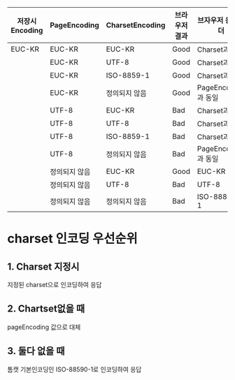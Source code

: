 

| 저장시 Encoding | PageEncoding  | CharsetEncoding | 브라우저 결과 | 브자우저 응답헤더   |
| --------------- | ------------- | --------------- | ------------- | ------------------- |
| EUC-KR          | EUC-KR        | EUC-KR          | Good          | Charset과 동일      |
|                 | EUC-KR        | UTF-8           | Good          | Charset과 동일      |
|                 | EUC-KR        | ISO-8859-1      | Good          | Charset과 동일      |
|                 | EUC-KR        | 정의되지 않음   | Good          | PageEncoding과 동일 |
|                 | UTF-8         | EUC-KR          | Bad           | Charset과 동일      |
|                 | UTF-8         | UTF-8           | Bad           | Charset과 동일      |
|                 | UTF-8         | ISO-8859-1      | Bad           | Charset과 동일      |
|                 | UTF-8         | 정의되지 않음   | Bad           | PageEncoding과 동일 |
|                 | 정의되지 않음 | EUC-KR          | Good          | EUC-KR              |
|                 | 정의되지 않음 | UTF-8           | Bad           | UTF-8               |
|                 | 정의되지 않음 | 정의되지 않음   | Bad           | ISO-88859-1         |

# charset 인코딩 우선순위

## 1. Charset 지정시

지정된 charset으로 인코딩하여 응답

## 2. Chartset없을 때

pageEncoding 값으로 대체

## 3. 둘다 없을 때

톰캣 기본인코딩인 ISO-88590-1로 인코딩하여 응답

